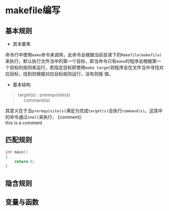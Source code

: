 makefile编写
===
基本规则
---
* 其本要素

命令行中使用`make`命令来调用，此命令会根据当前目录下的`Makefile(makefile)`来执行，默认执行文件当中的第一个目标，即当命令只有`make`时程序会根据第一个目标的规则来运行，若指定目标即使用`make target`则程序会在文件当中寻找对应目标，找到则根据对应目标规则运行，没有则报
错。
* 基本结构<br>
> target(s) : prerequisite(s)<br>
> &emsp; command(s)<br>

其意义在于当`prerequisite(s)`满足为完成`target(s)`会执行`command(s)`。这其中的命令通过`shell`来执行，
[comment]:	
	this is a comment

匹配规则
---
```c 
int main()
{
	return 0;
}
```
隐含规则
---
变量与函数
---
